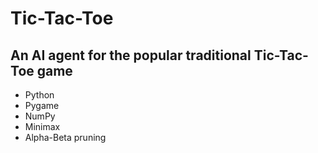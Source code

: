 # Tic-Tac-Toe

## An AI agent for the popular traditional Tic-Tac-Toe game

- Python
- Pygame
- NumPy
- Minimax
- Alpha-Beta pruning
